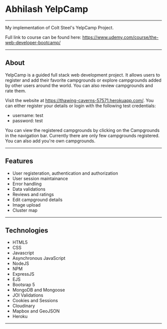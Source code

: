 # Abhilash YelpCamp

---

My implementation of Colt Steel's YelpCamp Project.

Full link to course can be found here: https://www.udemy.com/course/the-web-developer-bootcamp/

---

## About

YelpCamp is a guided full stack web development project. It allows users to register and add their favorite campgrounds or explore campgrounds added by other users around the world. You can also review campgrounds and rate them.

Visit the website at https://thawing-caverns-57571.herokuapp.com/. You can either register your details or login with the following test credentials:

- username: test
- password: test

You can view the registered campgrounds by clicking on the Campgrounds in the navigation bar. Currently there are only few campgrounds registered. You can also add you're own campgrounds.

---

## Features

- User registeration, authentication and authorization
- User session maintainance
- Error handling
- Data validations
- Reviews and ratings
- Edit campground details
- Image upload
- Cluster map

---

## Technologies

- HTML5
- CSS
- Javascript
- Asynchronous JavaScript
- NodeJS
- NPM
- ExpressJS
- EJS
- Bootsrap 5
- MongoDB and Mongoose
- JOI Validations
- Cookies and Sessions
- Cloudinary
- Mapbox and GeoJSON
- Heroku

---


